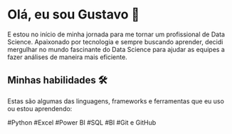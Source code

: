 # Olá, eu sou Gustavo 👋

E estou no início de minha jornada para me tornar um profissional de Data Science. Apaixonado por tecnologia e sempre buscando aprender, decidi mergulhar no mundo fascinante do Data Science para ajudar as equipes a fazer análises de maneira mais eficiente.

## Minhas habilidades 🛠️

Estas são algumas das linguagens, frameworks e ferramentas que eu uso ou estou aprendendo:

#Python
#Excel
#Power BI
#SQL
#BI
#Git e GitHub

